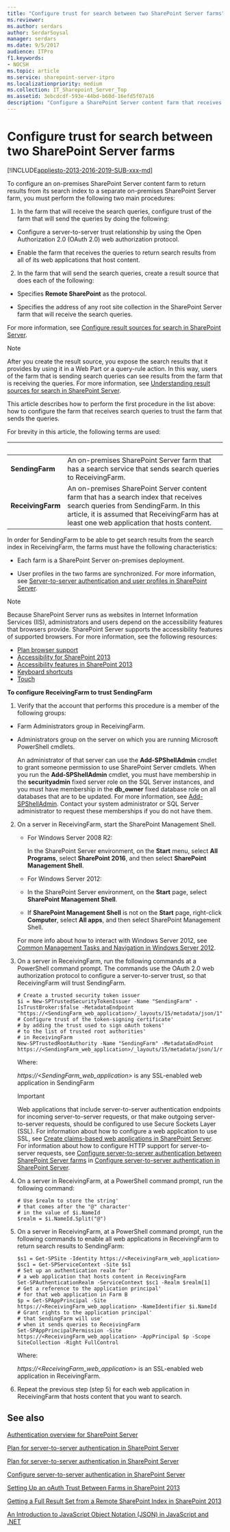 ```yaml
---
title: "Configure trust for search between two SharePoint Server farms"
ms.reviewer: 
ms.author: serdars
author: SerdarSoysal
manager: serdars
ms.date: 9/5/2017
audience: ITPro
f1.keywords:
- NOCSH
ms.topic: article
ms.service: sharepoint-server-itpro
ms.localizationpriority: medium
ms.collection: IT_Sharepoint_Server_Top
ms.assetid: 3ebcdcdf-593e-44bd-b60d-16efd5f07a16
description: "Configure a SharePoint Server content farm that receives search queries to trust the SharePoint Server farm that sends the queries."
---
```


# Configure trust for search between two SharePoint Server farms

[!INCLUDE[appliesto-2013-2016-2019-SUB-xxx-md](../includes/appliesto-2013-2016-2019-SUB-xxx-md.md)]
  
To configure an on-premises SharePoint Server content farm to return results from its search index to a separate on-premises SharePoint Server farm, you must perform the following two main procedures:
  
1. In the farm that will receive the search queries, configure trust of the farm that will send the queries by doing the following:
    
  - Configure a server-to-server trust relationship by using the Open Authorization 2.0 (OAuth 2.0) web authorization protocol.
    
  - Enable the farm that receives the queries to return search results from all of its web applications that host content.
    
2. In the farm that will send the search queries, create a result source that does each of the following:
    
  - Specifies **Remote SharePoint** as the protocol. 
    
  - Specifies the address of any root site collection in the SharePoint Server farm that will receive the search queries.
    
  For more information, see [Configure result sources for search in SharePoint Server](configure-result-sources-for-search.md).
  
  > [!NOTE]
  > After you create the result source, you expose the search results that it provides by using it in a Web Part or a query-rule action. In this way, users of the farm that is sending search queries can see results from the farm that is receiving the queries. For more information, see [Understanding result sources for search in SharePoint Server](understanding-result-sources-for-search.md). 
  
This article describes how to perform the first procedure in the list above: how to configure the farm that receives search queries to trust the farm that sends the queries.
  
For brevity in this article, the following terms are used:
  
| &nbsp; | &nbsp; |
|---|---|
| **SendingFarm**   | An on-premises SharePoint Server farm that has a search service that sends search queries to ReceivingFarm.                                                                                                                 |
| **ReceivingFarm** | An on-premises SharePoint Server content farm that has a search index that receives search queries from SendingFarm. In this article, it is assumed that ReceivingFarm has at least one web application that hosts content. |
   
In order for SendingFarm to be able to get search results from the search index in ReceivingFarm, the farms must have the following characteristics:
  
- Each farm is a SharePoint Server on-premises deployment.
    
- User profiles in the two farms are synchronized. For more information, see [Server-to-server authentication and user profiles in SharePoint Server](../security-for-sharepoint-server/server-to-server-authentication-and-user-profiles.md).
    
> [!NOTE]
>  Because SharePoint Server runs as websites in Internet Information Services (IIS), administrators and users depend on the accessibility features that browsers provide. SharePoint Server supports the accessibility features of supported browsers. For more information, see the following resources: 
>-  [Plan browser support](../install/browser-support-planning.md)
>-  [Accessibility for SharePoint 2013](../accessibility-guidelines.md)
>-  [Accessibility features in SharePoint 2013](https://go.microsoft.com/fwlink/p/?LinkId=246501)
>-  [Keyboard shortcuts](https://support.microsoft.com/office/keyboard-shortcuts-in-sharepoint-online-466e33ee-613b-4f47-96bb-1c20f20b1015)
>-  [Touch](/windows/win32/wintouch/windows-touch-gestures-overview)

**To configure ReceivingFarm to trust SendingFarm**
  
1. Verify that the account that performs this procedure is a member of the following groups:
    
  - Farm Administrators group in ReceivingFarm.
    
  - Administrators group on the server on which you are running Microsoft PowerShell cmdlets.
    
    An administrator of that server can use the **Add-SPShellAdmin** cmdlet to grant someone permission to use SharePoint Server cmdlets. When you run the **Add-SPShellAdmin** cmdlet, you must have membership in the **securityadmin** fixed server role on the SQL Server instances, and you must have membership in the **db_owner** fixed database role on all databases that are to be updated. For more information, see [Add-SPShellAdmin](../accessibility-guidelines.md). Contact your system administrator or SQL Server administrator to request these memberships if you do not have them.
    
2. On a server in ReceivingFarm, start the SharePoint Management Shell.
    
   - For Windows Server 2008 R2:
    
     In the SharePoint Server environment, on the **Start** menu, select **All Programs**, select **SharePoint 2016**, and then select **SharePoint Management Shell**.
    
   - For Windows Server 2012:
    
    - In the SharePoint Server environment, on the **Start** page, select **SharePoint Management Shell**.
    
    - If **SharePoint Management Shell** is not on the **Start** page, right-click **Computer**, select **All apps**, and then select SharePoint Management Shell.
    
    For more info about how to interact with Windows Server 2012, see [Common Management Tasks and Navigation in Windows Server 2012](/previous-versions/windows/it-pro/windows-server-2012-R2-and-2012/hh831491(v=ws.11)).
    
3. On a server in ReceivingFarm, run the following commands at a PowerShell command prompt. The commands use the OAuth 2.0 web authorization protocol to configure a server-to-server trust, so that ReceivingFarm will trust SendingFarm.
    
    ```
    # Create a trusted security token issuer
    $i = New-SPTrustedSecurityTokenIssuer -Name "SendingFarm" -IsTrustBroker:$false -MetadataEndpoint "https://<SendingFarm_web_application>/_layouts/15/metadata/json/1"
    # Configure trust of the token-signing certificate'
    # by adding the trust used to sign oAuth tokens'
    # to the list of trusted root authorities'
    # in ReceivingFarm
    New-SPTrustedRootAuthority -Name "SendingFarm" -MetadataEndPoint https://<SendingFarm_web_application>/_layouts/15/metadata/json/1/rootcertificate
    ```

    Where:
    
     _https://\<SendingFarm_web_application\>_ is any SSL-enabled web application in SendingFarm 
    
    > [!IMPORTANT]
    > Web applications that include server-to-server authentication endpoints for incoming server-to-server requests, or that make outgoing server-to-server requests, should be configured to use Secure Sockets Layer (SSL). For information about how to configure a web application to use SSL, see [Create claims-based web applications in SharePoint Server](/previous-versions/office/sharepoint-server-2010/ee806885(v=office.14)). For information about how to configure HTTP support for server-to-server requests, see [Configure server-to-server authentication between SharePoint Server farms](../security-for-sharepoint-server/security-for-sharepoint-server.md) in [Configure server-to-server authentication in SharePoint Server](../security-for-sharepoint-server/security-for-sharepoint-server.md). 
  
4. On a server in ReceivingFarm, at a PowerShell command prompt, run the following command:
    
    ```
    # Use $realm to store the string'
    # that comes after the "@" character'
    # in the value of $i.NameId
    $realm = $i.NameId.Split("@")
    ```

5. On a server in ReceivingFarm, at a PowerShell command prompt, run the following commands to enable all web applications in ReceivingFarm to return search results to SendingFarm:
    
    ```
    $s1 = Get-SPSite -Identity https://<ReceivingFarm_web_application>
    $sc1 = Get-SPServiceContext -Site $s1
    # Set up an authentication realm for'
    # a web application that hosts content in ReceivingFarm 
    Set-SPAuthenticationRealm -ServiceContext $sc1 -Realm $realm[1]
    # Get a reference to the application principal'
    # for that web application in Farm B
    $p = Get-SPAppPrincipal -Site https://<ReceivingFarm_web_application> -NameIdentifier $i.NameId
    # Grant rights to the application principal'
    # that SendingFarm will use'
    # when it sends queries to ReceivingFarm
    Set-SPAppPrincipalPermission -Site https://<ReceivingFarm_web_application> -AppPrincipal $p -Scope SiteCollection -Right FullControl
    ```

    Where:
    
     _https://\<ReceivingFarm_web_application\>_ is an SSL-enabled web application in ReceivingFarm. 
    
6. Repeat the previous step (step 5) for each web application in ReceivingFarm that hosts content that you want to search.
    
## See also


[Authentication overview for SharePoint Server](../security-for-sharepoint-server/authentication-overview.md)
  
[Plan for server-to-server authentication in SharePoint Server](../security-for-sharepoint-server/plan-server-to-server-authentication.md)
  
[Plan for server-to-server authentication in SharePoint Server](../security-for-sharepoint-server/plan-server-to-server-authentication.md)

[Configure server-to-server authentication in SharePoint Server](../security-for-sharepoint-server/security-for-sharepoint-server.md)
  
[Setting Up an oAuth Trust Between Farms in SharePoint 2013](/archive/blogs/speschka/setting-up-an-oauth-trust-between-farms-in-sharepoint-2013)
  
[Getting a Full Result Set from a Remote SharePoint Index in SharePoint 2013](/archive/blogs/speschka/getting-a-full-result-set-from-a-remote-sharepoint-index-in-sharepoint-2013)
  
[An Introduction to JavaScript Object Notation (JSON) in JavaScript and .NET](/previous-versions/dotnet/articles/bb299886(v=msdn.10))
